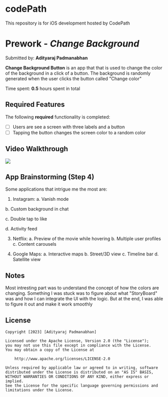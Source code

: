 # codePath
This repository is for iOS development hosted by CodePath

# Prework - *Change Background*

Submitted by: **Adityaraj Padmanabhan**

**Change Background Button** is an app that that is used to change the color of the background in a click of a button. The background is randomly generated when the user clicks the button called "Change color"

Time spent: **0.5** hours spent in total

## Required Features

The following **required** functionality is completed:

- [ ] Users are see a screen with three labels and a button
- [ ] Tapping the button changes the screen color to a random color
 
## Video Walkthrough

<div>
    <a href="https://www.loom.com/share/980c862564164c808848238b09ec4c7c">
    </a>
    <a href="https://www.loom.com/share/980c862564164c808848238b09ec4c7c">
      <img style="max-width:300px;" src="https://cdn.loom.com/sessions/thumbnails/980c862564164c808848238b09ec4c7c-with-play.gif">
    </a>
  </div>
  
## App Brainstorming (Step 4)

Some applications that intrigue me the most are:
1. Instagram:
  a. Vanish mode
 
  b. Custom background in chat
  
  c. Double tap to like
  
  d. Activity feed

3. Netflix:
   a. Preview of the movie while hovering
   b. Multiple user profiles
   c. Content carousels

4. Google Maps:
   a. Interactive maps
   b. Street/3D view
   c. Timeline bar
   d. Satellite view 

## Notes

Most intresting part was to understand the concept of how the colors are changing. Something I was stuck was to figure about what "StoryBoard" was and how I can integrate the UI with the logic. But at the end, I was able to figure it out and make it work smoothly

## License

    Copyright [2023] [Adityaraj Padmanabhan]

    Licensed under the Apache License, Version 2.0 (the "License");
    you may not use this file except in compliance with the License.
    You may obtain a copy of the License at

        http://www.apache.org/licenses/LICENSE-2.0

    Unless required by applicable law or agreed to in writing, software
    distributed under the License is distributed on an "AS IS" BASIS,
    WITHOUT WARRANTIES OR CONDITIONS OF ANY KIND, either express or implied.
    See the License for the specific language governing permissions and
    limitations under the License.
